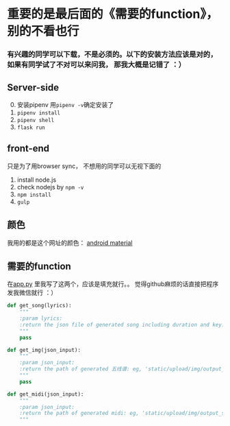 # 重要的是最后面的《需要的function》，别的不看也行
### 有兴趣的同学可以下载，不是必须的。以下的安装方法应该是对的，如果有同学试了不对可以来问我， 那我大概是记错了 ：）

## Server-side
0. 安装pipenv 用`pipenv -v`确定安装了
1. `pipenv install`
2. `pipenv shell`
3. `flask run`

## front-end
只是为了用browser sync， 不想用的同学可以无视下面的
1. install node.js
2. check nodejs by `npm -v`
3. `npm install`
4. `gulp`

## 颜色
我用的都是这个网址的颜色：
[android material](https://material.io/design/color/#tools-for-picking-colors)

## 需要的function
在[app.py](app.py) 里我写了这两个，应该是填充就行。。
觉得github麻烦的话直接把程序发我微信就行 ：）
```python
def get_song(lyrics):
    """
    :param lyrics:
    :return the json file of generated song including duration and key:
    """
    pass

def get_img(json_input):
    """
    :param json_input:
    :return the path of generated 五线谱: eg, 'static/upload/img/output_img1.jpg':
    """
    pass

def get_midi(json_input):
    """
    :param json_input:
    :return the path of generated midi: eg, 'static/upload/img/output_song1.mid':
    """
```